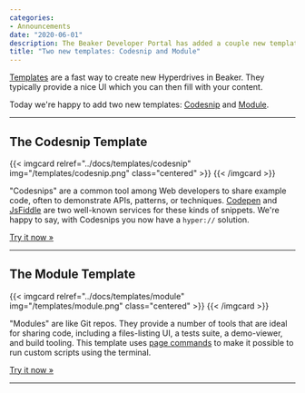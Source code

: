 ```yaml
---
categories:
- Announcements
date: "2020-06-01"
description: The Beaker Developer Portal has added a couple new templates for quickly creating code-focused Hyperdrives.
title: "Two new templates: Codesnip and Module"
---
```


[Templates](/docs/templates/) are a fast way to create new Hyperdrives in Beaker. They typically provide a nice UI which you can then fill with your content.

Today we're happy to add two new templates: [Codesnip](/docs/templates/codesnip) and [Module](/docs/templates/module).

---

## The Codesnip Template

{{< imgcard relref="../docs/templates/codesnip" img="/templates/codesnip.png" class="centered" >}}
{{< /imgcard >}}

"Codesnips" are a common tool among Web developers to share example code, often to demonstrate APIs, patterns, or techniques. [Codepen](https://codepen.io/) and [JsFiddle](https://jsfiddle.net/) are two well-known services for these kinds of snippets. We're happy to say, with Codesnips you now have a `hyper://` solution.

[Try it now &raquo;](/docs/templates/codesnip)

---

## The Module Template


{{< imgcard relref="../docs/templates/module" img="/templates/module.png" class="centered" >}}
{{< /imgcard >}}

"Modules" are like Git repos. They provide a number of tools that are ideal for sharing code, including a files-listing UI, a tests suite, a demo-viewer, and build tooling. This template uses [page commands](https://docs.beakerbrowser.com/advanced/webterm#page-commands) to make it possible to run custom scripts using the terminal.

[Try it now &raquo;](/docs/templates/module)

---
